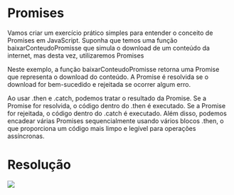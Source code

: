 # Promises

Vamos criar um exercício prático simples para entender o conceito de Promises em JavaScript.
Suponha que temos uma função baixarConteudoPromisse que simula o download de um conteúdo
da internet, mas desta vez, utilizaremos Promises

Neste exemplo, a função baixarConteudoPromisse retorna uma Promise que representa o
download do conteúdo. A Promise é resolvida se o download for bem-sucedido e rejeitada se
ocorrer algum erro.

Ao usar .then e .catch, podemos tratar o resultado da Promise. Se a Promise for resolvida, o código
dentro do .then é executado. Se a Promise for rejeitada, o código dentro do .catch é executado.
Além disso, podemos encadear várias Promises sequencialmente usando vários blocos .then, o que
proporciona um código mais limpo e legível para operações assíncronas.

# Resolução

![](../../assets/Promises.gif)
